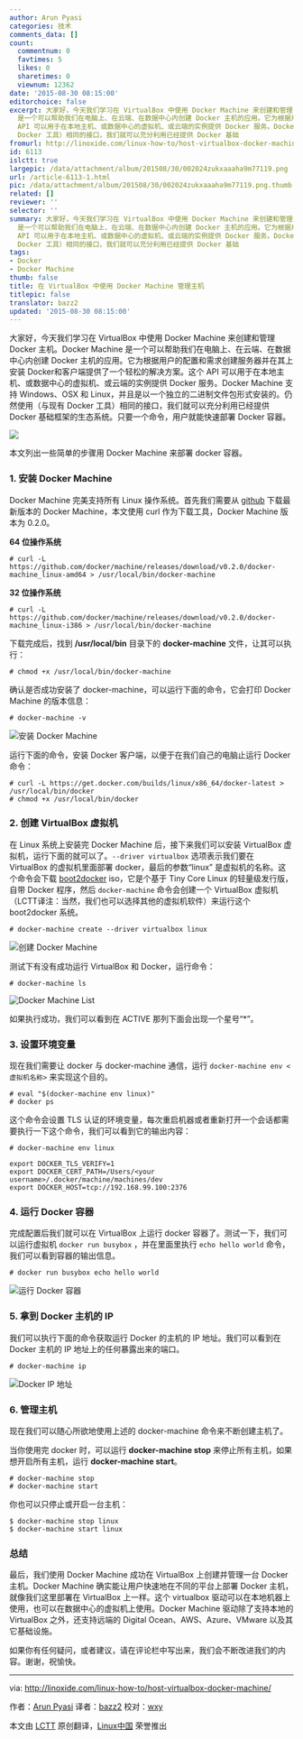 ```yaml
---
author: Arun Pyasi
categories: 技术
comments_data: []
count:
  commentnum: 0
  favtimes: 5
  likes: 0
  sharetimes: 0
  viewnum: 12362
date: '2015-08-30 08:15:00'
editorchoice: false
excerpt: 大家好，今天我们学习在 VirtualBox 中使用 Docker Machine 来创建和管理 Docker 主机。Docker Machine
  是一个可以帮助我们在电脑上、在云端、在数据中心内创建 Docker 主机的应用。它为根据用户的配置和需求创建服务器并在其上安装 Docker和客户端提供了一个轻松的解决方案。这个
  API 可以用于在本地主机、或数据中心的虚拟机、或云端的实例提供 Docker 服务。Docker Machine 支持 Windows、OSX 和 Linux，并且是以一个独立的二进制文件包形式安装的。仍然使用（与现有
  Docker 工具）相同的接口，我们就可以充分利用已经提供 Docker 基础
fromurl: http://linoxide.com/linux-how-to/host-virtualbox-docker-machine/
id: 6113
islctt: true
largepic: /data/attachment/album/201508/30/002024zukxaaaha9m77119.png
url: /article-6113-1.html
pic: /data/attachment/album/201508/30/002024zukxaaaha9m77119.png.thumb.jpg
related: []
reviewer: ''
selector: ''
summary: 大家好，今天我们学习在 VirtualBox 中使用 Docker Machine 来创建和管理 Docker 主机。Docker Machine
  是一个可以帮助我们在电脑上、在云端、在数据中心内创建 Docker 主机的应用。它为根据用户的配置和需求创建服务器并在其上安装 Docker和客户端提供了一个轻松的解决方案。这个
  API 可以用于在本地主机、或数据中心的虚拟机、或云端的实例提供 Docker 服务。Docker Machine 支持 Windows、OSX 和 Linux，并且是以一个独立的二进制文件包形式安装的。仍然使用（与现有
  Docker 工具）相同的接口，我们就可以充分利用已经提供 Docker 基础
tags:
- Docker
- Docker Machine
thumb: false
title: 在 VirtualBox 中使用 Docker Machine 管理主机
titlepic: false
translator: bazz2
updated: '2015-08-30 08:15:00'
---
```


大家好，今天我们学习在 VirtualBox 中使用 Docker Machine 来创建和管理 Docker 主机。Docker Machine 是一个可以帮助我们在电脑上、在云端、在数据中心内创建 Docker 主机的应用。它为根据用户的配置和需求创建服务器并在其上安装 Docker和客户端提供了一个轻松的解决方案。这个 API 可以用于在本地主机、或数据中心的虚拟机、或云端的实例提供 Docker 服务。Docker Machine 支持 Windows、OSX 和 Linux，并且是以一个独立的二进制文件包形式安装的。仍然使用（与现有 Docker 工具）相同的接口，我们就可以充分利用已经提供 Docker 基础框架的生态系统。只要一个命令，用户就能快速部署 Docker 容器。


![](/data/attachment/album/201508/30/002024zukxaaaha9m77119.png)


本文列出一些简单的步骤用 Docker Machine 来部署 docker 容器。


### 1. 安装 Docker Machine


Docker Machine 完美支持所有 Linux 操作系统。首先我们需要从 [github](https://github.com/docker/machine/releases) 下载最新版本的 Docker Machine，本文使用 curl 作为下载工具，Docker Machine 版本为 0.2.0。


**64 位操作系统**



```
# curl -L https://github.com/docker/machine/releases/download/v0.2.0/docker-machine_linux-amd64 > /usr/local/bin/docker-machine

```

**32 位操作系统**



```
# curl -L https://github.com/docker/machine/releases/download/v0.2.0/docker-machine_linux-i386 > /usr/local/bin/docker-machine

```

下载完成后，找到 **/usr/local/bin** 目录下的 **docker-machine** 文件，让其可以执行：



```
# chmod +x /usr/local/bin/docker-machine

```

确认是否成功安装了 docker-machine，可以运行下面的命令，它会打印 Docker Machine 的版本信息：



```
# docker-machine -v

```

![安装 Docker Machine](/data/attachment/album/201508/30/002039i60xy2xuh8xu6zut.png)


运行下面的命令，安装 Docker 客户端，以便于在我们自己的电脑止运行 Docker 命令：



```
# curl -L https://get.docker.com/builds/linux/x86_64/docker-latest > /usr/local/bin/docker
# chmod +x /usr/local/bin/docker

```

### 2. 创建 VirtualBox 虚拟机


在 Linux 系统上安装完 Docker Machine 后，接下来我们可以安装 VirtualBox 虚拟机，运行下面的就可以了。`--driver virtualbox` 选项表示我们要在 VirtualBox 的虚拟机里面部署 docker，最后的参数“linux” 是虚拟机的名称。这个命令会下载 [boot2docker](https://github.com/boot2docker/boot2docker) iso，它是个基于 Tiny Core Linux 的轻量级发行版，自带 Docker 程序，然后 `docker-machine` 命令会创建一个 VirtualBox 虚拟机（LCTT译注：当然，我们也可以选择其他的虚拟机软件）来运行这个 boot2docker 系统。



```
# docker-machine create --driver virtualbox linux

```

![创建 Docker Machine](/data/attachment/album/201508/30/002040hpxgd0wci59c3z4p.png)


测试下有没有成功运行 VirtualBox 和 Docker，运行命令：



```
# docker-machine ls

```

![Docker Machine List](/data/attachment/album/201508/30/002040z5o3y8ip7sh71cyp.png)


如果执行成功，我们可以看到在 ACTIVE 那列下面会出现一个星号“\*”。


### 3. 设置环境变量


现在我们需要让 docker 与 docker-machine 通信，运行 `docker-machine env <虚拟机名称>` 来实现这个目的。



```
# eval "$(docker-machine env linux)"
# docker ps

```

这个命令会设置 TLS 认证的环境变量，每次重启机器或者重新打开一个会话都需要执行一下这个命令，我们可以看到它的输出内容：



```
# docker-machine env linux

export DOCKER_TLS_VERIFY=1
export DOCKER_CERT_PATH=/Users/<your username>/.docker/machine/machines/dev
export DOCKER_HOST=tcp://192.168.99.100:2376

```

### 4. 运行 Docker 容器


完成配置后我们就可以在 VirtualBox 上运行 docker 容器了。测试一下，我们可以运行虚拟机 `docker run busybox` ，并在里面里执行 `echo hello world` 命令，我们可以看到容器的输出信息。



```
# docker run busybox echo hello world

```

![运行 Docker 容器](/data/attachment/album/201508/30/002041lbeks9b3x953snzt.png)


### 5. 拿到 Docker 主机的 IP


我们可以执行下面的命令获取运行 Docker 的主机的 IP 地址。我们可以看到在 Docker 主机的 IP 地址上的任何暴露出来的端口。



```
# docker-machine ip

```

![Docker IP 地址](/data/attachment/album/201508/30/002041whn31p4jppj5s4hz.png)


### 6. 管理主机


现在我们可以随心所欲地使用上述的 docker-machine 命令来不断创建主机了。


当你使用完 docker 时，可以运行 **docker-machine stop** 来停止所有主机，如果想开启所有主机，运行 **docker-machine start**。



```
# docker-machine stop
# docker-machine start

```

你也可以只停止或开启一台主机：



```
$ docker-machine stop linux
$ docker-machine start linux

```

### 总结


最后，我们使用 Docker Machine 成功在 VirtualBox 上创建并管理一台 Docker 主机。Docker Machine 确实能让用户快速地在不同的平台上部署 Docker 主机，就像我们这里部署在 VirtualBox 上一样。这个 virtualbox 驱动可以在本地机器上使用，也可以在数据中心的虚拟机上使用。Docker Machine 驱动除了支持本地的 VirtualBox 之外，还支持远端的 Digital Ocean、AWS、Azure、VMware 以及其它基础设施。


如果你有任何疑问，或者建议，请在评论栏中写出来，我们会不断改进我们的内容。谢谢，祝愉快。




---


via: <http://linoxide.com/linux-how-to/host-virtualbox-docker-machine/>


作者：[Arun Pyasi](http://linoxide.com/author/arunp/) 译者：[bazz2](https://github.com/bazz2) 校对：[wxy](https://github.com/wxy)


本文由 [LCTT](https://github.com/LCTT/TranslateProject) 原创翻译，[Linux中国](https://linux.cn/) 荣誉推出